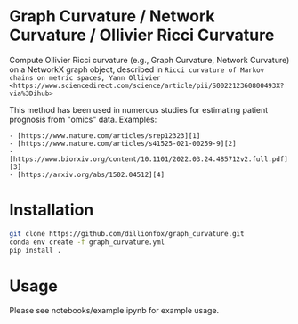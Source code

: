 # Graph Curvature / Network Curvature / Ollivier Ricci Curvature

Compute Ollivier Ricci curvature (e.g., Graph Curvature, Network Curvature)
on a NetworkX graph object, described in
`Ricci curvature of Markov chains on metric spaces, Yann Ollivier
<https://www.sciencedirect.com/science/article/pii/S002212360800493X?via%3Dihub>`

This method has been used in numerous studies for estimating patient prognosis
from "omics" data. Examples:

    - [https://www.nature.com/articles/srep12323][1]
    - [https://www.nature.com/articles/s41525-021-00259-9][2]
    - [https://www.biorxiv.org/content/10.1101/2022.03.24.485712v2.full.pdf][3]
    - [https://arxiv.org/abs/1502.04512][4]

[1]: https://www.nature.com/articles/srep12323
[2]: https://www.nature.com/articles/s41525-021-00259-9
[3]: https://www.biorxiv.org/content/10.1101/2022.03.24.485712v2.full.pdf
[4]: https://arxiv.org/abs/1502.04512

# Installation
```bash
git clone https://github.com/dillionfox/graph_curvature.git
conda env create -f graph_curvature.yml
pip install .
```

# Usage
Please see notebooks/example.ipynb for example usage.
